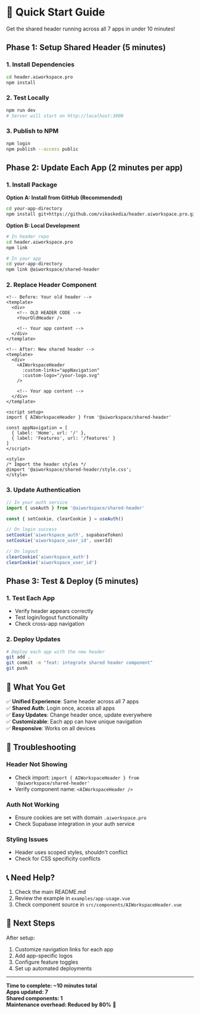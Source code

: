 # 🚀 Quick Start Guide

Get the shared header running across all 7 apps in under 10 minutes!

## Phase 1: Setup Shared Header (5 minutes)

### 1. Install Dependencies
```bash
cd header.aiworkspace.pro
npm install
```

### 2. Test Locally
```bash
npm run dev
# Server will start on http://localhost:3000
```

### 3. Publish to NPM
```bash
npm login
npm publish --access public
```

## Phase 2: Update Each App (2 minutes per app)

### 1. Install Package

**Option A: Install from GitHub (Recommended)**
```bash
cd your-app-directory
npm install git+https://github.com/vikaskedia/header.aiworkspace.pro.git
```

**Option B: Local Development**
```bash
# In header repo
cd header.aiworkspace.pro
npm link

# In your app
cd your-app-directory
npm link @aiworkspace/shared-header
```

### 2. Replace Header Component
```vue
<!-- Before: Your old header -->
<template>
  <div>
    <!-- OLD HEADER CODE -->
    <YourOldHeader />
    
    <!-- Your app content -->
  </div>
</template>

<!-- After: New shared header -->
<template>
  <div>
    <AIWorkspaceHeader 
      :custom-links="appNavigation"
      :custom-logo="/your-logo.svg"
    />
    
    <!-- Your app content -->
  </div>
</template>

<script setup>
import { AIWorkspaceHeader } from '@aiworkspace/shared-header'

const appNavigation = [
  { label: 'Home', url: '/' },
  { label: 'Features', url: '/features' }
]
</script>

<style>
/* Import the header styles */
@import '@aiworkspace/shared-header/style.css';
</style>
```

### 3. Update Authentication
```typescript
// In your auth service
import { useAuth } from '@aiworkspace/shared-header'

const { setCookie, clearCookie } = useAuth()

// On login success
setCookie('aiworkspace_auth', supabaseToken)
setCookie('aiworkspace_user_id', userId)

// On logout
clearCookie('aiworkspace_auth')
clearCookie('aiworkspace_user_id')
```

## Phase 3: Test & Deploy (5 minutes)

### 1. Test Each App
- Verify header appears correctly
- Test login/logout functionality
- Check cross-app navigation

### 2. Deploy Updates
```bash
# Deploy each app with the new header
git add .
git commit -m "feat: integrate shared header component"
git push
```

## 🎯 What You Get

✅ **Unified Experience**: Same header across all 7 apps  
✅ **Shared Auth**: Login once, access all apps  
✅ **Easy Updates**: Change header once, update everywhere  
✅ **Customizable**: Each app can have unique navigation  
✅ **Responsive**: Works on all devices  

## 🔧 Troubleshooting

### Header Not Showing
- Check import: `import { AIWorkspaceHeader } from '@aiworkspace/shared-header'`
- Verify component name: `<AIWorkspaceHeader />`

### Auth Not Working
- Ensure cookies are set with domain `.aiworkspace.pro`
- Check Supabase integration in your auth service

### Styling Issues
- Header uses scoped styles, shouldn't conflict
- Check for CSS specificity conflicts

## 📞 Need Help?

1. Check the main README.md
2. Review the example in `examples/app-usage.vue`
3. Check component source in `src/components/AIWorkspaceHeader.vue`

## 🚀 Next Steps

After setup:
1. Customize navigation links for each app
2. Add app-specific logos
3. Configure feature toggles
4. Set up automated deployments

---

**Time to complete: ~10 minutes total**  
**Apps updated: 7**  
**Shared components: 1**  
**Maintenance overhead: Reduced by 80%** 🎉
